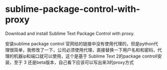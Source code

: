 sublime-package-control-with-proxy
============================

Download and install Sublime Text Package Control with proxy.


安装sublime package control 官网给的链接中没有使用代理的，但是python代理很简单，我修改了一下，公司必须使用代理，直接替换一下用户名和和密码，代理的机器ip和端口就可以使用，这个是基于 Sublime Text 2的package controll安装，至于 3 还是beta版本，自己看下应该可以写出来3的proxy方式
